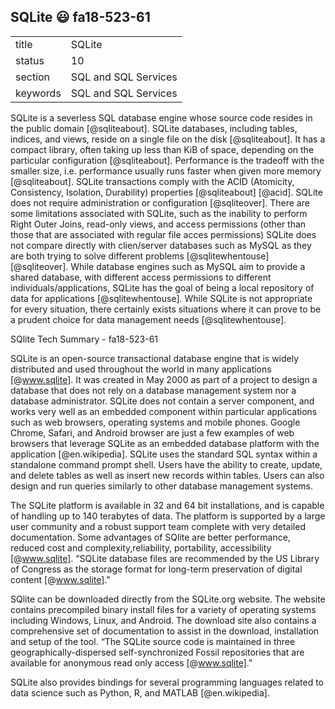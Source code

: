 ## SQLite :smiley: fa18-523-61


|          |                      |
| -------- | -------------------- |
| title    | SQLite               | 
| status   | 10                   |
| section  | SQL and SQL Services |
| keywords | SQL and SQL Services |



SQLite is a severless SQL database engine whose source code resides in
the public domain [@sqliteabout]. SQLite databases, including
tables, indices, and views, reside on a single file on the
disk [@sqliteabout]. It has a compact library, often taking up
less than KiB of space, depending on the particular
configuration [@sqliteabout]. Performance is the tradeoff with the
smaller size, i.e. performance usually runs faster when given more
memory [@sqliteabout]. SQLite transactions comply with the ACID
(Atomicity, Consistency, Isolation, Durability)
properties [@sqliteabout] [@acid]. SQLite does not require
administration or configuration [@sqliteover]. There are some
limitations associated with SQLite, such as the inability to perform
Right Outer Joins, read-only views, and access permissions (other than
those that are associated with regular file acces permissions) SQLite
does not compare directly with clien/server databases such as MySQL as
they are both trying to solve different
problems [@sqlitewhentouse] [@sqliteover].  While database
engines such as MySQL aim to provide a shared database, with different
access permissions to different individuals/applications, SQLite has
the goal of being a local repository of data for
applications [@sqlitewhentouse]. While SQLite is not appropriate
for every situation, there certainly exists situations where it can
prove to be a prudent choice for data management
needs [@sqlitewhentouse].


SQlite Tech Summary  - fa18-523-61

SQLite is an open-source transactional database engine that is widely distributed and used throughout the world in many applications [@www.sqlite]. It was created in May 2000 as part of a project to design a database that does not rely on a database management system nor a database administrator. SQLite does not contain a server component, and works very well as an embedded component within particular applications such as web browsers, operating systems and mobile phones. Google Chrome, Safari, and Android browser are just a few examples of web browsers that leverage SQLite as an embedded database platform with the application [@en.wikipedia].
SQLite uses the standard SQL syntax within a standalone command prompt shell. Users have the ability to create, update, and delete tables as well as insert new records within tables. Users can also design and run queries similarly to other database management systems. 

The SQLite platform is available in 32 and 64 bit installations, and is capable of handling up to 140 terabytes of data.  The platform is supported by a large user community and a robust support team complete with very detailed documentation. 
Some advantages of SQlite are better performance, reduced cost and complexity,reliability, portability, accessibility [@www.sqlite]. “SQLite database files are recommended by the US Library of Congress as the storage format for long-term preservation of digital content [@www.sqlite]."

SQlite can be downloaded directly from the SQLite.org website. The website contains precompiled binary install files for a variety of operating systems including Windows, Linux, and Android. The download site also contains a comprehensive set of documentation to assist in the download, installation and setup of the tool. “The SQLite source code is maintained in three geographically-dispersed self-synchronized Fossil repositories that are available for anonymous read only access [@www.sqlite]."

SQLite also provides bindings for several programming languages related to data science such as Python, R, and MATLAB [@en.wikipedia]. 




     
